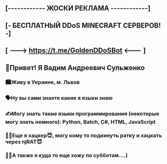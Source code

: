 ## [------------ ЖОСКИ РЕКЛАМА ------------]
## [- БЕСПЛАТНЫЙ DDoS MINECRAFT СЕРВЕРОВ! -]
## [ ---> https://t.me/GoldenDDoSBot <---  ]

## 👋Привет! Я Вадим Андреевич Сульженко

### 🏙Живу в Украине, м. Львов

### 🗣Ну вы сами знаете какие я языки знаю

### ✍Могу знать такие языки программирования (некоторые могу знать немного): Python, Batch, C#, HTML, JavaScript

### 🧛‍♂️Еще я хацкер😈, могу кому то подкинуть ратку и хацкать через njRAT😈

### 👨‍💻А также я куда то еще хожу по субботам....)
